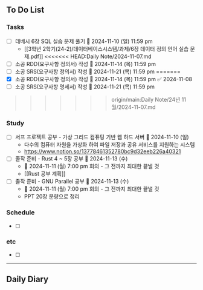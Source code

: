 ## To Do List
### Tasks
- [ ] 데베시 6장 SQL 실습 문제 풀기 📅 2024-11-10 (일) 11:59 pm
	- [[3학년 2학기(24-2)/데이터베이스시스템/과제/6장 데이터 정의 언어 실습 문제.pdf]]
<<<<<<< HEAD:Daily Note/2024-11-07.md
- [ ] 소공 RDD(요구사항 정의서) 작성 📅 2024-11-14 (목) 11:59 pm
- [ ] 소공 SRS(요구사항 정의서) 작성 📅 2024-11-21 (목) 11:59 pm
=======
- [x] 소공 RDD(요구사항 정의서) 작성 📅 2024-11-14 (목) 11:59 pm ✅ 2024-11-08
- [ ] 소공 SRS(요구사항 명세서) 작성 📅 2024-11-21 (목) 11:59 pm
>>>>>>> origin/main:Daily Note/24년 11월/2024-11-07.md

### Study
- [ ] 서프 프로젝트 공부 - 가상 그리드 컴퓨팅 기반 웹 하드 서버 📅 2024-11-10 (일)
	- 다수의 컴퓨터 자원을 가상화 하여 파일 저장과 공유 서비스를 지원하는 시스템
	- <https://www.notion.so/13778461352780bc9d32eeb226a40321>
- [ ] 졸작 준비 - Rust 4 ~ 5장 공부 📅 2024-11-13 (수)
	- 📅 2024-11-11 (월) 7:00 pm 회의 - 그 전까지 최대한 끝낼 것
	- [[Rust 공부 계획]]
- [ ] 졸작 준비 - GNU Parallel 공부 📅 2024-11-13 (수)
	- 📅 2024-11-11 (월) 7:00 pm 회의 - 그 전까지 최대한 끝낼 것
	- PPT 20장 분량으로 정리
### Schedule
- [ ] 
### etc
- [ ] 

---
## Daily Diary

